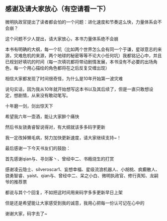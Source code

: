 ## 感谢及请大家放心（有空请看一下）
微明执政官提出了读者都会怕的一个问题：进化速度和节奏这么快，力量体系会不会崩？

这个问题不少人提出，请大家放心，本书力量体系绝不会崩

本书有明确的大纲，每一个坑（比如两个世界怎么会有同一个于谦，星球意志的来源，灾难危机的来源，两个地球的秘密等等不论大小任何坑）我都铭记心中，并且已规划好填坑的时间（每一次填坑都将带动剧情发展，本书没有不必要的出场角色，每一个用心描绘的角色都将在之后反复交缠出现）

相信大家都发现了时间很奇怪，为什么是10年开始第一波灾难

说句实话，因为我从10年就开始想写这本书以及其后续了，但是一直只敢想设定，想剧情，从来没有敢动笔写。

十年磨一剑，剑出惊天下

希望我六年一壶酒，能让大家醉个痛快

然后书友骁勇睿智说得对，有大纲就该多多码字更新

我一定改掉懒毛病，努力加快更新速度，请大家继续支持~！

最后感谢一下今天书友们的鼓励：

首先感谢qian与、寻剑客丶、曾经中二、书瘾烧生的打赏

感谢凌云隐士、silveroscar1、妄想幸福、星级流浪机器人、小胡桃、疯癫散人、骁勇智睿、yaist、qian与、曾经中二、呆之小白、微明执政官、修行真知、龙嗣爷的推荐票

都说与其个个回复，不如把这时间用来码字多多更新早日上架

但是还是希望能让大家感受到我的诚意，我用心把每一份认可记在心中的

谢谢大家，码字去了~

